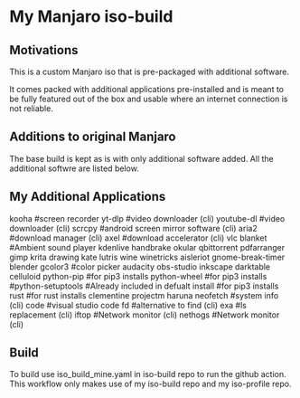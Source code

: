 # My Manjaro iso-build

## Motivations

This is a custom Manjaro iso that is pre-packaged with additional software. 

It comes packed with additional applications pre-installed and is meant to be fully featured out of the box and usable where an internet connection is not reliable.

## Additions to original Manjaro

The base build is kept as is with only additional software added.
All the additional softwre are listed below.

## My Additional Applications

kooha               #screen recorder 
yt-dlp              #video downloader (cli) 
youtube-dl          #video downloader (cli) 
scrcpy              #android screen mirror software (cli) 
aria2               #download manager (cli) 
axel                #download accelerator (cli) 
vlc 
blanket             #Ambient sound player 
kdenlive 
handbrake 
okular 
qbittorrent 
pdfarranger 
gimp 
krita 
drawing 
kate 
lutris 
wine 
winetricks 
aisleriot 
gnome-break-timer 
blender 
gcolor3               #color picker 
audacity 
obs-studio 
inkscape 
darktable 
celluloid 
python-pip            #for pip3 installs 
python-wheel          #for pip3 installs 
#python-setuptools    #Already included in defualt install #for pip3 installs 
rust                   #for rust installs 
clementine 
projectm 
haruna 
neofetch              #system info (cli) 
code                  #visual studio code 
fd                    #alternative to find (cli) 
exa                   #ls replacement (cli) 
iftop                 #Network monitor (cli) 
nethogs               #Network monitor (cli) 

## Build

To build use iso_build_mine.yaml in iso-build repo to run the github action. 
This workflow only makes use of my iso-build repo and my iso-profile repo. 
